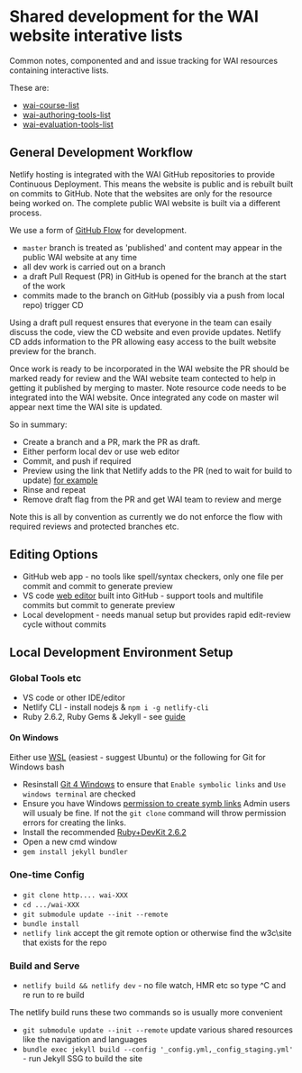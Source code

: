 # Shared development for the WAI website interative lists 

Common notes, componented and and issue tracking for WAI resources containing interactive lists. 

These are:

- [wai-course-list](https://github.com/w3c/wai-course-list)
- [wai-authoring-tools-list](https://github.com/w3c/wai-authoring-tools-list)
- [wai-evaluation-tools-list](https://github.com/w3c/wai-evaluation-tools-list)

## General Development Workflow

Netlify hosting is integrated with the WAI GitHub repositories to provide Continuous Deployment. This means the website is public and is rebuilt built on commits to GitHub. Note that the websites are only for the resource being worked on. The complete public WAI website is built via a different process.

We use a form of [GitHub Flow](https://docs.github.com/en/get-started/quickstart/github-flow) for development.

- `master` branch is treated as 'published' and content may appear in the public WAI website at any time
- all dev work is carried out on a branch
- a draft Pull Request (PR) in GitHub is opened for the branch at the start of the work
- commits made to the branch on GitHub (possibly via a push from local repo) trigger CD

Using a draft pull request ensures that everyone in the team can esaily discuss the code, view the CD website and even provide updates. Netlify CD adds information to the PR allowing easy access to the built website preview for the branch.

Once work is ready to be incorporated in the WAI website the PR should be marked ready for review and the WAI website team contected to help in getting it published by merging to master. Note resource code needs to be integrated into the WAI website. Once integrated any code on master wil appear next time the WAI site is updated.

So in summary:

- Create a branch and a PR, mark the PR as draft.
- Either perform local dev or use web editor
- Commit, and push if required
- Preview using the link that Netlify adds to the PR (ned to wait for build to update) [for example](https://github.com/w3c/wai-course-list/pull/4)
- Rinse and repeat
- Remove draft flag from the PR and get WAI team to review and merge

Note this is all by convention as currently we do not enforce the flow with required reviews and protected branches etc.

## Editing Options

- GitHub web app - no tools like spell/syntax checkers, only one file per commit and commit to generate preview
- VS code [web editor](https://docs.github.com/en/codespaces/the-githubdev-web-based-editor) built into GitHub - support tools and multifile commits but commit to generate preview
- Local development - needs manual setup but provides rapid edit-review cycle without commits

## Local Development Environment Setup

### Global Tools etc

- VS code or other IDE/editor
- Netlify CLI - install nodejs & `npm i -g netlify-cli`
- Ruby 2.6.2, Ruby Gems & Jekyll - see [guide](https://jekyllrb.com/docs/installation/) 

#### On Windows

Either use [WSL](https://docs.microsoft.com/en-us/windows/wsl/install) (easiest - suggest Ubuntu) or the following for Git for Windows bash

- Resinstall [Git 4 Windows](https://gitforwindows.org/) to ensure that `Enable symbolic links` and `Use windows terminal` are checked
- Ensure you have Windows [permission to create symb links](https://github.com/git-for-windows/git/wiki/Symbolic-Links#allowing-non-administrators-to-create-symbolic-links) Admin users will usualy be fine. If not the `git clone` command will throw permission errors for creating the links.
- Install the recommended [Ruby+DevKit 2.6.2](https://jekyllrb.com/docs/installation/windows/)
- Open a new cmd window
- `gem install jekyll bundler`

### One-time Config

- `git clone http.... wai-XXX`
- `cd .../wai-XXX`
- `git submodule update --init --remote`
- `bundle install`
- `netlify link` accept the git remote option or otherwise find the w3c\site that exists for the repo

### Build and Serve 

- `netlify build && netlify dev` - no file watch, HMR etc so type ^C and re run to re build

The netlify build runs these two commands so is usually more convenient

- `git submodule update --init --remote` update various shared resources like the navigation and languages
- `bundle exec jekyll build --config '_config.yml,_config_staging.yml'` - run Jekyll SSG to build the site

